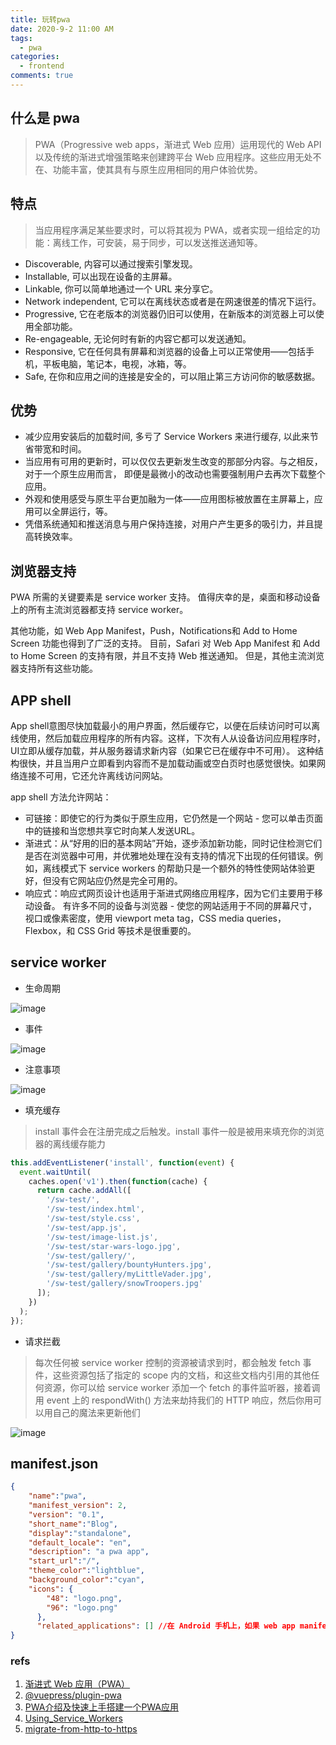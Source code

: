 ```yaml
---
title: 玩转pwa
date: 2020-9-2 11:00 AM
tags:
  - pwa
categories:
  - frontend
comments: true
---
```


## 什么是 pwa

> PWA（Progressive web apps，渐进式 Web 应用）运用现代的 Web API 以及传统的渐进式增强策略来创建跨平台 Web 应用程序。这些应用无处不在、功能丰富，使其具有与原生应用相同的用户体验优势。

## 特点

> 当应用程序满足某些要求时，可以将其视为 PWA，或者实现一组给定的功能：离线工作，可安装，易于同步，可以发送推送通知等。

- Discoverable, 内容可以通过搜索引擎发现。
- Installable, 可以出现在设备的主屏幕。
- Linkable, 你可以简单地通过一个 URL 来分享它。
- Network independent, 它可以在离线状态或者是在网速很差的情况下运行。
- Progressive, 它在老版本的浏览器仍旧可以使用，在新版本的浏览器上可以使用全部功能。
- Re-engageable, 无论何时有新的内容它都可以发送通知。
- Responsive, 它在任何具有屏幕和浏览器的设备上可以正常使用——包括手机，平板电脑，笔记本，电视，冰箱，等。
- Safe, 在你和应用之间的连接是安全的，可以阻止第三方访问你的敏感数据。

## 优势

- 减少应用安装后的加载时间, 多亏了 Service Workers 来进行缓存, 以此来节省带宽和时间。
- 当应用有可用的更新时，可以仅仅去更新发生改变的那部分内容。与之相反，对于一个原生应用而言， 即便是最微小的改动也需要强制用户去再次下载整个应用。
- 外观和使用感受与原生平台更加融为一体——应用图标被放置在主屏幕上，应用可以全屏运行，等。
- 凭借系统通知和推送消息与用户保持连接，对用户产生更多的吸引力，并且提高转换效率。
## 浏览器支持
PWA 所需的关键要素是 service worker 支持。 值得庆幸的是，桌面和移动设备上的所有主流浏览器都支持 service worker。

其他功能，如 Web App Manifest，Push，Notifications和 Add to Home Screen 功能也得到了广泛的支持。 目前，Safari 对 Web App Manifest 和 Add to Home Screen 的支持有限，并且不支持 Web 推送通知。 但是，其他主流浏览器支持所有这些功能。
## APP shell
App shell意图尽快加载最小的用户界面，然后缓存它，以便在后续访问时可以离线使用，然后加载应用程序的所有内容。这样，下次有人从设备访问应用程序时，UI立即从缓存加载，并从服务器请求新内容（如果它已在缓存中不可用）。
这种结构很快，并且当用户立即看到内容而不是加载动画或空白页时也感觉很快。如果网络连接不可用，它还允许离线访问网站。

app shell 方法允许网站：
- 可链接：即使它的行为类似于原生应用，它仍然是一个网站 - 您可以单击页面中的链接和当您想共享它时向某人发送URL。
- 渐进式：从“好用的旧的基本网站”开始，逐步添加新功能，同时记住检测它们是否在浏览器中可用，并优雅地处理在没有支持的情况下出现的任何错误。例如，离线模式下 service workers 的帮助只是一个额外的特性使网站体验更好，但没有它网站应仍然是完全可用的。
- 响应式：响应式网页设计也适用于渐进式网络应用程序，因为它们主要用于移动设备。 有许多不同的设备与浏览器 - 使您的网站适用于不同的屏幕尺寸，视口或像素密度，使用 viewport meta tag，CSS media queries，Flexbox，和 CSS Grid 等技术是很重要的。
## service worker
- 生命周期

![image](https://mdn.mozillademos.org/files/12636/sw-lifecycle.png)

- 事件

![image](https://mdn.mozillademos.org/files/12632/sw-events.png)

- 注意事项

![image](https://mdn.mozillademos.org/files/12630/important-notes.png)

- 填充缓存
> install 事件会在注册完成之后触发。install 事件一般是被用来填充你的浏览器的离线缓存能力
```js
this.addEventListener('install', function(event) {
  event.waitUntil(
    caches.open('v1').then(function(cache) {
      return cache.addAll([
        '/sw-test/',
        '/sw-test/index.html',
        '/sw-test/style.css',
        '/sw-test/app.js',
        '/sw-test/image-list.js',
        '/sw-test/star-wars-logo.jpg',
        '/sw-test/gallery/',
        '/sw-test/gallery/bountyHunters.jpg',
        '/sw-test/gallery/myLittleVader.jpg',
        '/sw-test/gallery/snowTroopers.jpg'
      ]);
    })
  );
});

```
- 请求拦截

> 每次任何被 service worker 控制的资源被请求到时，都会触发 fetch 事件，这些资源包括了指定的 scope 内的文档，和这些文档内引用的其他任何资源，你可以给 service worker 添加一个 fetch 的事件监听器，接着调用 event 上的 respondWith() 方法来劫持我们的 HTTP 响应，然后你用可以用自己的魔法来更新他们

![image](https://mdn.mozillademos.org/files/12634/sw-fetch.png)
## manifest.json
```json
{
    "name":"pwa",
    "manifest_version": 2,
    "version": "0.1",
    "short_name":"Blog",
    "display":"standalone",
    "default_locale": "en",
    "description": "a pwa app",
    "start_url":"/",
    "theme_color":"lightblue",
    "background_color":"cyan",
    "icons": {
        "48": "logo.png",
        "96": "logo.png"
      },
      "related_applications": [] //在 Android 手机上，如果 web app manifest 中包含 related_applications 和 "prefer_related_applications": true，则会将用户定向到 Google Play 商店，并提示您安装指定的本机应用。
}

```

### refs

1. [渐进式 Web 应用（PWA）](https://developer.mozilla.org/zh-CN/docs/Web/Progressive_web_apps)
2. [@vuepress/plugin-pwa](https://v1.vuepress.vuejs.org/zh/plugin/official/plugin-pwa.html#%E5%AE%89%E8%A3%85)
3. [PWA介绍及快速上手搭建一个PWA应用](https://segmentfault.com/a/1190000014639473)
4. [Using_Service_Workers](https://developer.mozilla.org/zh-CN/docs/Web/API/Service_Worker_API/Using_Service_Workers)
5. [migrate-from-http-to-https](http://www.ruanyifeng.com/blog/2016/08/migrate-from-http-to-https.html)